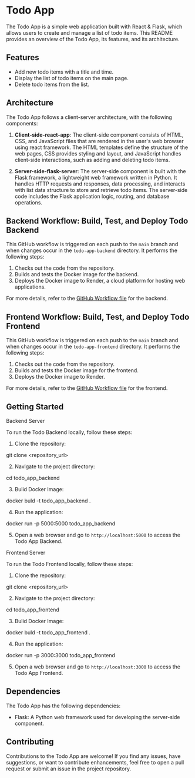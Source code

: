 # Todo App

The Todo App is a simple web application built with React & Flask, which allows users to create and manage a list of todo items. This README provides an overview of the Todo App, its features, and its architecture.

## Features

- Add new todo items with a title and time.
- Display the list of todo items on the main page.
- Delete todo items from the list.

## Architecture

The Todo App follows a client-server architecture, with the following components:

1. **Client-side-react-app**: The client-side component consists of HTML, CSS, and JavaScript files that are rendered in the user's web browser using react framework. The HTML templates define the structure of the web pages, CSS provides styling and layout, and JavaScript handles client-side interactions, such as adding and deleting todo items.

2. **Server-side-flask-server**: The server-side component is built with the Flask framework, a lightweight web framework written in Python. It handles HTTP requests and responses, data processing, and interacts with list data structure to store and retrieve todo items. The server-side code includes the Flask application logic, routing, and database operations.


## Backend Workflow: Build, Test, and Deploy Todo Backend

This GitHub workflow is triggered on each push to the `main` branch and when changes occur in the `todo-app-backend` directory. It performs the following steps:

1. Checks out the code from the repository.
2. Builds and tests the Docker image for the backend.
3. Deploys the Docker image to Render, a cloud platform for hosting web applications.

For more details, refer to the [GitHub Workflow file](./.github/workflows/build_test_deploy_todo_backend.yml) for the backend.

## Frontend Workflow: Build, Test, and Deploy Todo Frontend

This GitHub workflow is triggered on each push to the `main` branch and when changes occur in the `todo-app-frontend` directory. It performs the following steps:

1. Checks out the code from the repository.
2. Builds and tests the Docker image for the frontend.
3. Deploys the Docker image to Render.

For more details, refer to the [GitHub Workflow file](./.github/workflows/build_test_deploy_todo_frontend.yml) for the frontend.


## Getting Started

Backend Server

To run the Todo Backend locally, follow these steps:

1. Clone the repository:

git clone <repository_url>

2. Navigate to the project directory:

cd todo_app_backend

3. Bulid Docker Image:

docker buld -t todo_app_backend .  

4. Run the application:

docker run -p 5000:5000 todo_app_backend


5. Open a web browser and go to `http://localhost:5000` to access the Todo App Backend.

Frontend Server

To run the Todo Frontend locally, follow these steps:

1. Clone the repository:

git clone <repository_url>

2. Navigate to the project directory:

cd todo_app_frontend

3. Bulid Docker Image:

docker buld -t todo_app_frontend .  

4. Run the application:

docker run -p 3000:3000 todo_app_frontend

5. Open a web browser and go to `http://localhost:3000` to access the Todo App Frontend.

## Dependencies

The Todo App has the following dependencies:

- Flask: A Python web framework used for developing the server-side component.

## Contributing

Contributions to the Todo App are welcome! If you find any issues, have suggestions, or want to contribute enhancements, feel free to open a pull request or submit an issue in the project repository.
